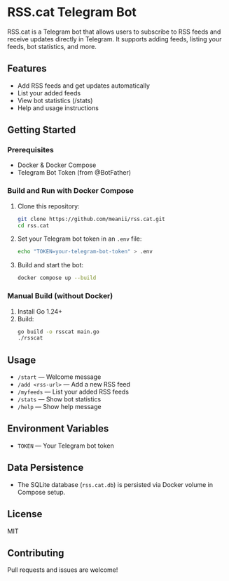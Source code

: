 # RSS.cat Telegram Bot

RSS.cat is a Telegram bot that allows users to subscribe to RSS feeds and receive updates directly in Telegram. It supports adding feeds, listing your feeds, bot statistics, and more.

## Features
- Add RSS feeds and get updates automatically
- List your added feeds
- View bot statistics (/stats)
- Help and usage instructions

## Getting Started

### Prerequisites
- Docker & Docker Compose
- Telegram Bot Token (from @BotFather)

### Build and Run with Docker Compose
1. Clone this repository:
   ```sh
   git clone https://github.com/meanii/rss.cat.git
   cd rss.cat
   ```
2. Set your Telegram bot token in an `.env` file:
   ```sh
   echo "TOKEN=your-telegram-bot-token" > .env
   ```
3. Build and start the bot:
   ```sh
   docker compose up --build
   ```

### Manual Build (without Docker)
1. Install Go 1.24+
2. Build:
   ```sh
   go build -o rsscat main.go
   ./rsscat
   ```

## Usage
- `/start` — Welcome message
- `/add <rss-url>` — Add a new RSS feed
- `/myfeeds` — List your added RSS feeds
- `/stats` — Show bot statistics
- `/help` — Show help message

## Environment Variables
- `TOKEN` — Your Telegram bot token

## Data Persistence
- The SQLite database (`rss.cat.db`) is persisted via Docker volume in Compose setup.

## License
MIT

## Contributing
Pull requests and issues are welcome!
